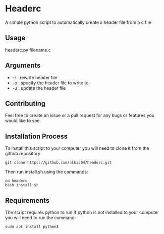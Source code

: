 # Headerc
A simple python script to automatically create a header file from a c file

## Usage
headerc.py filename.c

## Arguments
* -r : rewrite header file
* -o : specify the header file to write to
* -u : update the header file

## Contributing
Feel free to create an issue or a pull request for any bugs or features you would like to see.

## Installation Process
To install this script to your computer you will need to clone it from the github repository
```
git clone https://github.com/alkis04/headerc.git
```
Then run install.sh using the commands:

```
cd headerc
bash install.sh
```

## Requirements
The script requires python to run
If python is not installed to your computer you will need to run the command:

```
sudo apt install python3
```

